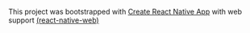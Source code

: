 This project was bootstrapped with [Create React Native App](https://github.com/react-community/create-react-native-app) with web support [(react-native-web)](https://github.com/necolas/react-native-web)
